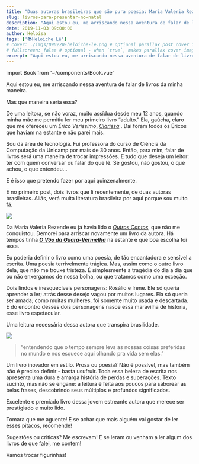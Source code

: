 ```yaml
---
title: "Duas autoras brasileiras que são pura poesia: Maria Valeria Rezende e Aline Bei" # required
slug: livros-para-presentar-no-natal
description: "Aqui estou eu, me arriscando nessa aventura de falar de livros da minha maneira. E para começar, dois livros que li recentemente, de duas autoras brasileiras." 
date: 2019-11-03 09:00:00 
author: Heloisa
tags: ['📚Heloiche Lê'] 
# cover: ./imgs/090220-heloiche-le.png # optional parallax post cover image
# fullscreen: false # optional - when `true`, makes parallax cover image take up full viewport height
excerpt: "Aqui estou eu, me arriscando nessa aventura de falar de livros da minha maneira. E para começar, dois livros que li recentemente, de duas autoras brasileiras." 
---
```

import Book from '~/components/Book.vue'

Aqui estou eu, me arriscando nessa aventura de falar de livros da minha maneira.

Mas que maneira seria essa?

De uma leitora, se não voraz, muito assídua desde meu 12 anos, quando minha mãe me permitiu ler meu primeiro livro “adulto.” Ela, gaúcha, claro que me ofereceu um *Érico Veríssimo*, _[Clarissa](https://amzn.to/2Cb8lu8)_ . Daí foram todos os Éricos que haviam na estante e não parei mais.

Sou da área de tecnologia. Fui professora do curso de Ciência da Computação da Unicamp por mais de 30 anos. Então, para mim, falar de livros será uma maneira de trocar impressões. E tudo que deseja um leitor: ter com quem conversar ou falar do que lê. Se gostou, não gostou, o que achou, o que entendeu…

E é isso que pretendo fazer por aqui quinzenalmente.

E no primeiro post, dois livros que li recentemente, de duas autoras brasileiras. Aliás, verá muita literatura brasileira por aqui porque sou muito fã.

<book title="O Vôo da Guará-Vermelha" author="Maria Valeria Rezende" link="https://amzn.to/32aZPGm">
<a href="https://www.amazon.com.br/guar%C3%A1-vermelha-Maria-Val%C3%A9ria-Rezende/dp/8579622883/ref=as_li_ss_il?__mk_pt_BR=%C3%85M%C3%85%C5%BD%C3%95%C3%91&keywords=O+V%C3%B4o+da+Guar%C3%A1-Vermelha&qid=1572824719&sr=8-1&linkCode=li3&tag=heloiche-20&linkId=8d4745b0faad054806c33a6390f77330&language=pt_BR" target="_blank"><img border="0" src="//ws-na.amazon-adsystem.com/widgets/q?_encoding=UTF8&ASIN=8579622883&Format=_SL250_&ID=AsinImage&MarketPlace=BR&ServiceVersion=20070822&WS=1&tag=heloiche-20&language=pt_BR" ></a>
</book>

Da Maria Valeria Rezende eu já havia lido o _[Outros Cantos](https://amzn.to/2NB7Lvh)_, que não me conquistou. Demorei para arriscar novamente um livro da autora. Há tempos tinha **_[O Vôo da Guará-Vermelha](https://amzn.to/32aZPGm)_** na estante e que boa escolha foi essa.

Eu poderia definir o livro como uma poesia, de tão encantadora e sensível a escrita. Uma poesia terrivelmente trágica. Mas, assim como o outro livro dela, que não me trouxe tristeza. É simplesmente a tragédia do dia a dia que ou não enxergamos de nossa bolha, ou que tratamos como uma exceção.

Dois lindos e inesquecíveis personagens: Rosálio e Irene. Ele só queria aprender a ler; atrás desse desejo vagou por muitos lugares. Ela só queria ser amada; como muitas mulheres, foi somente muito usada e descartada. E do encontro desses dois personagens nasce essa maravilha de história, esse livro espetacular.

Uma leitura necessária dessa autora que transpira brasilidade.

<book title="O Peso do Pássaro Morto" author="Aline Bei" link="https://amzn.to/2WAWfnI">
<a href="https://www.amazon.com.br/Peso-do-P%C3%A1ssaro-Morto/dp/8569020236/ref=as_li_ss_il?__mk_pt_BR=%C3%85M%C3%85%C5%BD%C3%95%C3%91&keywords=O+Peso+do+P%C3%A1ssaro+Morto&qid=1572825422&s=books&sr=1-1&linkCode=li3&tag=heloiche-20&linkId=357676d5ab4c0f6db35768f6ebe48f96&language=pt_BR" target="_blank"><img border="0" src="//ws-na.amazon-adsystem.com/widgets/q?_encoding=UTF8&ASIN=8569020236&Format=_SL250_&ID=AsinImage&MarketPlace=BR&ServiceVersion=20070822&WS=1&tag=heloiche-20&language=pt_BR" ></a>
</book>

> “entendendo que o tempo
> sempre leva
> as nossas coisas preferidas no mundo
> e nos esquece aqui
> olhando pra vida
> sem elas.”

Um livro inovador em estilo. Prosa ou poesia? Não é possível, mas também não é preciso definir - basta usufruir. Toda essa beleza de escrita nos apresenta uma dura e amarga história de perdas e superações. Texto sucinto, mas não se engane: a leitura é feita aos poucos para saborear as belas frases, descobrindo seus múltiplos e profundos significados.

Excelente e premiado livro dessa jovem estreante autora que merece ser prestigiado e muito lido.

Tomara que me aguente! E se achar que mais alguém vai gostar de ler esses pitacos, recomende!

Sugestões ou criticas? Me escrevam! E se leram ou venham a ler algum dos livros de que falei, me contem!

Vamos trocar figurinhas!
